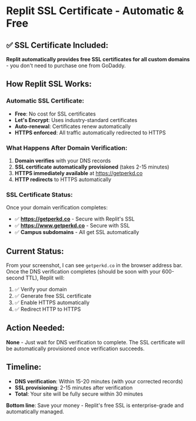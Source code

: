 # Replit SSL Certificate - Automatic & Free

## ✅ SSL Certificate Included:
**Replit automatically provides free SSL certificates for all custom domains** - you don't need to purchase one from GoDaddy.

## How Replit SSL Works:

### Automatic SSL Certificate:
- **Free**: No cost for SSL certificates
- **Let's Encrypt**: Uses industry-standard certificates
- **Auto-renewal**: Certificates renew automatically
- **HTTPS enforced**: All traffic automatically redirected to HTTPS

### What Happens After Domain Verification:
1. **Domain verifies** with your DNS records
2. **SSL certificate automatically provisioned** (takes 2-15 minutes)
3. **HTTPS immediately available** at https://getperkd.co
4. **HTTP redirects** to HTTPS automatically

### SSL Certificate Status:
Once your domain verification completes:
- ✅ **https://getperkd.co** - Secure with Replit's SSL
- ✅ **https://www.getperkd.co** - Secure with SSL
- ✅ **Campus subdomains** - All get SSL automatically

## Current Status:
From your screenshot, I can see `getperkd.co` in the browser address bar. Once the DNS verification completes (should be soon with your 600-second TTL), Replit will:

1. ✅ Verify your domain
2. ✅ Generate free SSL certificate 
3. ✅ Enable HTTPS automatically
4. ✅ Redirect HTTP to HTTPS

## Action Needed:
**None** - Just wait for DNS verification to complete. The SSL certificate will be automatically provisioned once verification succeeds.

## Timeline:
- **DNS verification**: Within 15-20 minutes (with your corrected records)
- **SSL provisioning**: 2-15 minutes after verification
- **Total**: Your site will be fully secure within 30 minutes

**Bottom line**: Save your money - Replit's free SSL is enterprise-grade and automatically managed.
